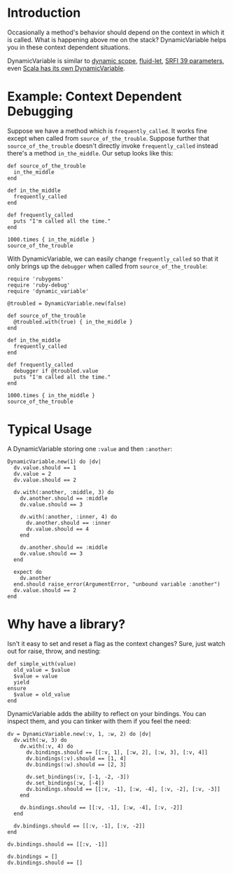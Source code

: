 # Introduction

Occasionally a method's behavior should depend on the context in which it is called.  What is happening above me on the stack?  DynamicVariable helps you in these context dependent situations.

DynamicVariable is similar to [dynamic scope](http://c2.com/cgi/wiki?DynamicScoping), [fluid-let](http://www.megasolutions.net/scheme/fluid-binding-25366.aspx), [SRFI 39 parameters](http://srfi.schemers.org/srfi-39/srfi-39.html), even [Scala has its own DynamicVariable](http://www.scala-lang.org/api/current/scala/util/DynamicVariable.html).

# Example: Context Dependent Debugging

Suppose we have a method which is `frequently_called`.  It works fine except when called from `source_of_the_trouble`.  Suppose further that `source_of_the_trouble` doesn't directly invoke `frequently_called` instead there's a method `in_the_middle`.  Our setup looks like this:

	def source_of_the_trouble
	  in_the_middle
	end
	
	def in_the_middle
	  frequently_called
	end
	
	def frequently_called
	  puts "I'm called all the time."
	end
	
	1000.times { in_the_middle }
	source_of_the_trouble

With DynamicVariable, we can easily change `frequently_called` so that it only brings up the `debugger` when called from `source_of_the_trouble`:

	require 'rubygems'
	require 'ruby-debug'
	require 'dynamic_variable'
	
	@troubled = DynamicVariable.new(false)
	
	def source_of_the_trouble
	  @troubled.with(true) { in_the_middle }
	end
	
	def in_the_middle
	  frequently_called
	end
	
	def frequently_called  
	  debugger if @troubled.value
	  puts "I'm called all the time."
	end
	
	1000.times { in_the_middle }
	source_of_the_trouble

# Typical Usage

A DynamicVariable storing one `:value` and then `:another`:

	DynamicVariable.new(1) do |dv|
	  dv.value.should == 1
	  dv.value = 2
	  dv.value.should == 2

	  dv.with(:another, :middle, 3) do
	    dv.another.should == :middle
	    dv.value.should == 3

	    dv.with(:another, :inner, 4) do
	      dv.another.should == :inner
	      dv.value.should == 4
	    end

	    dv.another.should == :middle
	    dv.value.should == 3
	  end

	  expect do
	    dv.another
	  end.should raise_error(ArgumentError, "unbound variable :another")
	  dv.value.should == 2
	end

# Why have a library?

Isn't it easy to set and reset a flag as the context changes?  Sure, just watch out for raise, throw, and nesting:

	def simple_with(value)
	  old_value = $value
	  $value = value
	  yield
	ensure
	  $value = old_value
	end

DynamicVariable adds the ability to reflect on your bindings.  You can inspect them, and you can tinker with them if you feel the need:

	dv = DynamicVariable.new(:v, 1, :w, 2) do |dv|
	  dv.with(:w, 3) do
	    dv.with(:v, 4) do
	      dv.bindings.should == [[:v, 1], [:w, 2], [:w, 3], [:v, 4]]
	      dv.bindings(:v).should == [1, 4]
	      dv.bindings(:w).should == [2, 3]

	      dv.set_bindings(:v, [-1, -2, -3])
	      dv.set_bindings(:w, [-4])
	      dv.bindings.should == [[:v, -1], [:w, -4], [:v, -2], [:v, -3]]
	    end

	    dv.bindings.should == [[:v, -1], [:w, -4], [:v, -2]]
	  end

	  dv.bindings.should == [[:v, -1], [:v, -2]]
	end

	dv.bindings.should == [[:v, -1]]

	dv.bindings = []
	dv.bindings.should == []